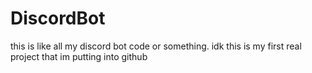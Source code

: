 # DiscordBot


this is like all my discord bot code or something. idk this is my first real project that im putting into github
